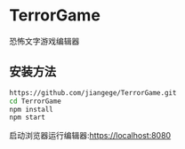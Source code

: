 # TerrorGame
恐怖文字游戏编辑器


## 安装方法

```sh
https://github.com/jiangege/TerrorGame.git
cd TerrorGame
npm install 
npm start
```
启动浏览器运行编辑器:<https://localhost:8080>
